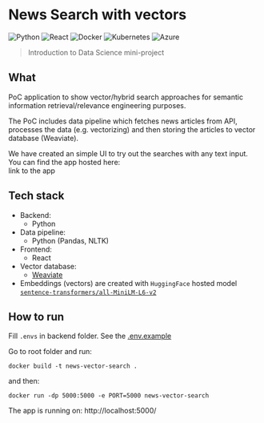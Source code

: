 # News Search with vectors
![Python](https://img.shields.io/badge/python-3670A0?style=for-the-badge&logo=python&logoColor=ffdd54)
![React](https://img.shields.io/badge/react-%2320232a.svg?style=for-the-badge&logo=react&logoColor=%2361DAFB)
![Docker](https://img.shields.io/badge/docker-%230db7ed.svg?style=for-the-badge&logo=docker&logoColor=white)
![Kubernetes](https://img.shields.io/badge/kubernetes-%23326ce5.svg?style=for-the-badge&logo=kubernetes&logoColor=white)
![Azure](https://img.shields.io/badge/azure-%230072C6.svg?style=for-the-badge&logo=microsoftazure&logoColor=white)

>  Introduction to Data Science mini-project

## What

PoC application to show vector/hybrid search approaches for semantic information retrieval/relevance engineering purposes. 

The PoC includes data pipeline which fetches news articles from API, processes the data (e.g. vectorizing) and then storing the articles to vector database (Weaviate).

We have created an simple UI to try out the searches with any text input. You can find the app hosted here: \
<a>link to the app</a>

## Tech stack

- Backend: 
    - Python
- Data pipeline:
    - Python (Pandas, NLTK)
- Frontend:
    - React
- Vector database:
    - [Weaviate](https://weaviate.io/)
- Embeddings (vectors) are created with <code>HuggingFace</code> hosted model <code>[sentence-transformers/all-MiniLM-L6-v2](https://huggingface.co/sentence-transformers/all-MiniLM-L6-v2)</code>

## How to run

Fill <code>.envs</code> in backend folder. See the [.env.example](https://github.com/eherra/NewsWithVectorSearch/blob/main/backend/.env.example)

Go to root folder and run:

```
docker build -t news-vector-search .
```

and then:

```
docker run -dp 5000:5000 -e PORT=5000 news-vector-search
```

The app is running on: http://localhost:5000/